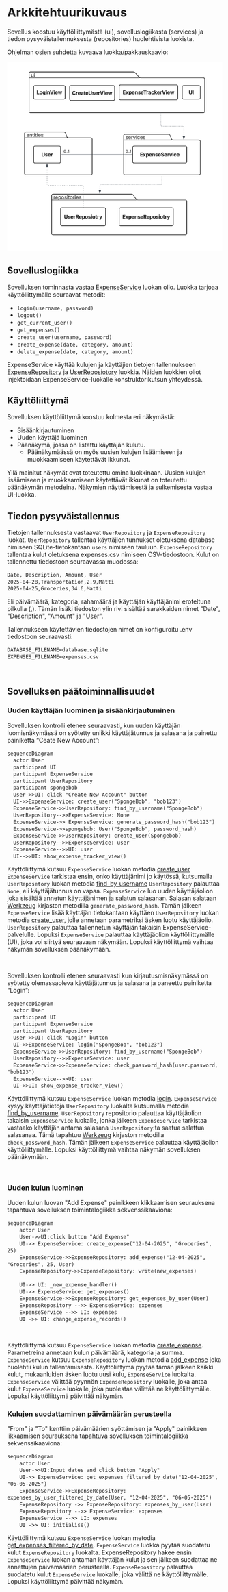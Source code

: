 # Arkkitehtuurikuvaus

Sovellus koostuu käyttöliittymästä (ui), sovelluslogiikasta (services) ja tiedon pysyväistallennuksesta (repositories) huolehtivista luokista.

Ohjelman osien suhdetta kuvaava luokka/pakkauskaavio:

![](./images/pakkauskaavio.png)

## Sovelluslogiikka

Sovelluksen tominnasta vastaa [ExpenseService](https://github.com/n1k1k/ot-harjoitustyo-2025/blob/main/src/services/expense_service.py) luokan olio. 
Luokka tarjoaa käyttöliittymälle seuraavat metodit:

- `login(username, password)`
- `logout()`
- `get_current_user()`
- `get_expenses()`
- `create_user(username, password)`
- `create_expense(date, category, amount)`
- `delete_expense(date, category, amount)`

ExpenseService käyttää kulujen ja käyttäjien tietojen tallennukseen [ExpenseRepository](https://github.com/n1k1k/ot-harjoitustyo-2025/blob/main/src/repositories/expense_repository.py) ja [UserReposiotory](https://github.com/n1k1k/ot-harjoitustyo-2025/blob/main/src/repositories/user_repository.py) luokkia. Näiden luokkien oliot injektoidaan ExpenseService-luokalle konstruktorikutsun yhteydessä.

## Käyttöliittymä

Sovelluksen käyttöliittymä koostuu kolmesta eri näkymästä:

- Sisäänkirjautuminen
- Uuden käyttäjä luominen
- Päänäkymä, jossa on listattu käyttäjän kulutu.
    - Päänäkymäässä on myös uusien kulujen lisäämiseen ja muokkaamiseen käytettävät ikkunat.

Yllä mainitut näkymät ovat toteutettu omina luokkinaan. Uusien kulujen lisäämiseen ja muokkaamiseen käytettävät ikkunat on toteutettu päänäkymän metodeina. Näkymien näyttämisestä ja sulkemisesta vastaa UI-luokka.

## Tiedon pysyväistallennus

Tietojen tallennuksesta vastaavat `UserRepository` ja `ExpenseRepository` luokat. `UserRepository` tallentaa käyttäjien tunnukset oletuksena database nimiseen SQLite-tietokantaan `users` nimiseen tauluun. `ExpenseRepository` tallentaa kulut oletuksena expenses.csv nimiseen CSV-tiedostoon. Kulut on tallennettu tiedostoon seuraavassa muodossa:

```
Date, Description, Amount, User
2025-04-28,Transportation,2.9,Matti
2025-04-25,Groceries,34.6,Matti
```
Eli päivämäärä, kategoria, rahamäärä ja käyttäjän käyttäjänimi eroteltuna pilkulla (,). Tämän lisäki tiedoston ylin rivi sisältää sarakkaiden nimet "Date", "Description", "Amount" ja "User".

Tallennukseen käytettävien tiedostojen nimet on konfiguroitu .env tiedostoon seuraavasti:
```
DATABASE_FILENAME=database.sqlite
EXPENSES_FILENAME=expenses.csv
```

<br /> 

## Sovelluksen päätoiminnallisuudet

### Uuden käyttäjän luominen ja sisäänkirjautuminen

Sovelluksen kontrolli etenee seuraavasti, kun uuden käyttäjän luomisnäkymässä on syötetty uniikki käyttäjätunnus ja salasana ja painettu painiketta “Ceate New Account”:

```mermaid
sequenceDiagram
  actor User
  participant UI
  participant ExpenseService
  participant UserRepository
  participant spongebob
  User->>UI: click "Create New Account" button
  UI->>ExpenseService: create_user("SpongeBob", "bob123")
  ExpenseService->>UserRepository: find_by_username("SpongeBob")
  UserRepository-->>ExpenseService: None
  ExpenseService->> ExpenseService: generate_password_hash("bob123")
  ExpenseService->>spongebob: User("SpongeBob", password_hash)
  ExpenseService->>UserRepository: create_user(Spongebob)
  UserRepository-->>ExpenseService: user
  ExpenseService-->>UI: user
  UI-->>UI: show_expense_tracker_view()
```
Käyttöliittymä kutsuu `ExpenseService` luokan metodia [create_user](https://github.com/n1k1k/ot-harjoitustyo-2025/blob/d66631ca53ce37b94549ab3b1a4915934b62772e/src/repositories/user_repository.py#L20) `ExpenseService` tarkistaa ensin, onko käyttäjänimi jo käytössä, kutsumalla `UserReposetory` luokan metodia [find_by_username](https://github.com/n1k1k/ot-harjoitustyo-2025/blob/d66631ca53ce37b94549ab3b1a4915934b62772e/src/repositories/user_repository.py#L42) `UserRepository` palauttaa `None`, eli käyttäjätunnus on vapaa.  `ExpenseService` luo uuden käyttäjäolion joka sisältää annetun käyttäjänimen ja salatun salasanan. Salasan salataan [Werkzeug](https://pypi.org/project/Werkzeug/) kirjaston metodilla `generate_password_hash`. 
Tämän jälkeen `ExpenseService` lisää käyttäjän tietokantaan käyttäen `UserRepository` luokan metodia 
[create_user](https://github.com/n1k1k/ot-harjoitustyo-2025/blob/d66631ca53ce37b94549ab3b1a4915934b62772e/src/repositories/user_repository.py#L20), jolle annetaan parametriksi äsken luotu käyttäjäolio. `UserRepository` palauttaa tallennetun käyttäjän takaisin ExpenseService-palvelulle. Lopuksi  `ExpenseService` palauttaa käyttäjäolion käyttöliittymälle (UI), joka voi siirtyä seuraavaan näkymään. Lopuksi käyttöliittymä vaihtaa näkymän sovelluksen päänäkymään.

<br /> 

Sovelluksen kontrolli etenee seuraavasti kun kirjautusmisnäkymässä on syötetty olemassaoleva käyttäjätunnus ja salasana ja paneettu painiketta “Login”:

```mermaid
sequenceDiagram
  actor User
  participant UI
  participant ExpenseService
  participant UserRepository
  User->>UI: click "Login" button
  UI->>ExpenseService: login("SpongeBob", "bob123")
  ExpenseService->>UserRepository: find_by_username("SpongeBob")
  UserRepository-->>ExpenseService: user
  ExpenseService->>ExpenseService: check_password_hash(user.password, "bob123")
  ExpenseService-->>UI: user
  UI->>UI: show_expense_tracker_view()
  ```
Käyttöliittymä kutsuu  `ExpenseService` luokan metodia [login](https://github.com/n1k1k/ot-harjoitustyo-2025/blob/d66631ca53ce37b94549ab3b1a4915934b62772e/src/services/expense_service.py#L150). `ExpenseService` kysyy käyttäjätietoja  `UserRepository` luokalta kutsumalla metodia [find_by_username](https://github.com/n1k1k/ot-harjoitustyo-2025/blob/d66631ca53ce37b94549ab3b1a4915934b62772e/src/repositories/user_repository.py#L42). `UserRepository` repositorio palauttaa käyttäjäolion takaisin `ExpenseService` luokalle, jonka jälkeen `ExpenseService` tarkistaa vastaako käyttäjän antama salasana `UserRepository`:ta saatua salattua salasanaa. Tämä tapahtuu [Werkzeug](https://pypi.org/project/Werkzeug/) kirjaston metodilla `check_password_hash`. Tämän jälkeen `ExpenseService` palauttaa käyttäjäolion käyttöliittymälle. Lopuksi käyttöliittymä vaihtaa näkymän sovelluksen päänäkymään.

<br /> 

### Uuden kulun luominen

Uuden kulun luovan "Add Expense" painikkeen klikkaamisen seurauksena tapahtuva sovelluksen toimintalogiikka sekvenssikaaviona:

```mermaid
sequenceDiagram
    actor User
    User->>UI:click button "Add Expense"
    UI->> ExpenseService: create_expense("12-04-2025", "Groceries", 25)
    ExpenseService->>ExpenseRepository: add_expense("12-04-2025", "Groceries", 25, User)
    ExpenseRepository->>ExpenseRepository: write(new_expenses)

    UI->> UI: _new_expense_handler()
    UI->> ExpenseService: get_expenses()
    ExpenseService->>ExpenseRepository: get_expenses_by_user(User)
    ExpenseRepository -->> ExpenseService: expenses
    ExpenseService -->> UI: expenses
    UI ->> UI: change_expense_records()
```
<br /> 

Käyttöliittymä kutsuu `ExpenseService` luokan metodia [create_expense](https://github.com/n1k1k/ot-harjoitustyo-2025/blob/d66631ca53ce37b94549ab3b1a4915934b62772e/src/services/expense_service.py#L114). Parametreina annetaan kulun päivämäärä, kategoria ja summa. `ExpenseService` kutsuu `ExpenseRepository` luokan metodia  [add_expense]() joka huolehtii kulun tallentamisesta. Käyttöliittymä pyytää tämän jälkeen kaikki kulut, mukaanlukien äsken luotu uusi kulu, `ExpenseService` luokalta. `ExpenseService` välittää pyynnön `ExpenseRepository` luokalle, joka antaa kulut `ExpenseService` luokalle, joka puolestaa välittää ne käyttöliittymälle. Lopuksi käyttöliittymä päivittää näkymän.

### Kulujen suodattaminen päivämäärän perusteella

"From" ja "To" kenttiin päivämäärien syöttämisen ja "Apply" painikkeen likkaamisen seurauksena tapahtuva sovelluksen toimintalogiikka sekvenssikaaviona:

```mermaid
sequenceDiagram
    actor User
    User->>UI:Input dates and click button "Apply"
    UI->> ExpenseService: get_expenses_filtered_by_date("12-04-2025", "06-05-2025")
    ExpenseService->>ExpenseRepository: expenses_by_user_filtered_by_date(User, "12-04-2025", "06-05-2025")
    ExpenseRepository ->> ExpenseRepository: expenses_by_user(User)
    ExpenseRepository -->> ExpenseService: expenses
    ExpenseService -->> UI: expenses
    UI ->> UI: initialise()
```

Käyttöliittymä kutsuu `ExpenseService` luokan metodia [get_expenses_filtered_by_date](). `ExpenseService` luokka pyytää suodatetu kulut `ExpenseRepository` luokalta. ExpenseRepository hakee ensin `ExpenseService` luokan antaman käyttäjän kulut ja sen jälkeen suodattaa ne annettujen päivämäärien perusteella. `ExpenseRepository` palauttaa suodatetu kulut `ExpenseService` luokalle, joka välittä ne käyttöliittymälle. Lopuksi käyttöliittymä päivittää näkymän.



